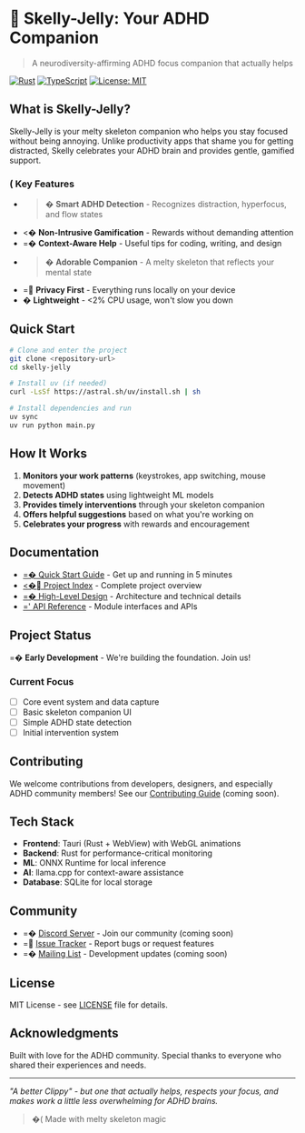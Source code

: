 # 🦴 Skelly-Jelly: Your ADHD Companion

> A neurodiversity-affirming ADHD focus companion that actually helps

[![Rust](https://img.shields.io/badge/rust-1.75+-orange.svg)](https://www.rust-lang.org/)
[![TypeScript](https://img.shields.io/badge/typescript-5.0+-blue.svg)](https://www.typescriptlang.org/)
[![License: MIT](https://img.shields.io/badge/License-MIT-yellow.svg)](https://opensource.org/licenses/MIT)

## What is Skelly-Jelly?

Skelly-Jelly is your melty skeleton companion who helps you stay focused without being annoying. Unlike productivity apps that shame you for getting distracted, Skelly celebrates your ADHD brain and provides gentle, gamified support.

### ( Key Features

- >� **Smart ADHD Detection** - Recognizes distraction, hyperfocus, and flow states
- <� **Non-Intrusive Gamification** - Rewards without demanding attention  
- =� **Context-Aware Help** - Useful tips for coding, writing, and design
- >� **Adorable Companion** - A melty skeleton that reflects your mental state
- = **Privacy First** - Everything runs locally on your device
- � **Lightweight** - <2% CPU usage, won't slow you down

## Quick Start

```bash
# Clone and enter the project
git clone <repository-url>
cd skelly-jelly

# Install uv (if needed)
curl -LsSf https://astral.sh/uv/install.sh | sh

# Install dependencies and run
uv sync
uv run python main.py
```

## How It Works

1. **Monitors your work patterns** (keystrokes, app switching, mouse movement)
2. **Detects ADHD states** using lightweight ML models
3. **Provides timely interventions** through your skeleton companion
4. **Offers helpful suggestions** based on what you're working on
5. **Celebrates your progress** with rewards and encouragement

## Documentation

- [=� Quick Start Guide](docs/QUICK_START.md) - Get up and running in 5 minutes
- [<� Project Index](docs/PROJECT_INDEX.md) - Complete project overview
- [=� High-Level Design](docs/skelly-jelly-hld.md) - Architecture and technical details
- [=' API Reference](docs/API_REFERENCE.md) - Module interfaces and APIs

## Project Status

=� **Early Development** - We're building the foundation. Join us!

### Current Focus
- [ ] Core event system and data capture
- [ ] Basic skeleton companion UI
- [ ] Simple ADHD state detection
- [ ] Initial intervention system

## Contributing

We welcome contributions from developers, designers, and especially ADHD community members! See our [Contributing Guide](CONTRIBUTING.md) (coming soon).

## Tech Stack

- **Frontend**: Tauri (Rust + WebView) with WebGL animations
- **Backend**: Rust for performance-critical monitoring
- **ML**: ONNX Runtime for local inference
- **AI**: llama.cpp for context-aware assistance
- **Database**: SQLite for local storage

## Community

- =� [Discord Server](#) - Join our community (coming soon)
- = [Issue Tracker](https://github.com/yourusername/skelly-jelly/issues) - Report bugs or request features
- =� [Mailing List](#) - Development updates (coming soon)

## License

MIT License - see [LICENSE](LICENSE) file for details.

## Acknowledgments

Built with love for the ADHD community. Special thanks to everyone who shared their experiences and needs.

---

*"A better Clippy" - but one that actually helps, respects your focus, and makes work a little less overwhelming for ADHD brains.*

>�( Made with melty skeleton magic